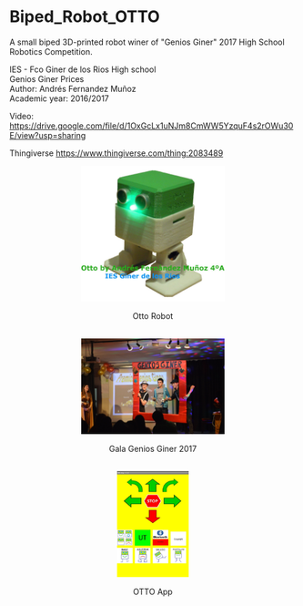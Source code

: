 # Biped_Robot_OTTO
A small biped 3D-printed robot winer of "Genios Giner" 2017 High School Robotics Competition.


IES - Fco Giner de los Rios High school <br>
Genios Giner Prices <br>
Author: Andrés Fernandez Muñoz <br>
Academic year: 2016/2017 <br>

Video: https://drive.google.com/file/d/1OxGcLx1uNJm8CmWW5YzquF4s2rOWu30E/view?usp=sharing

Thingiverse https://www.thingiverse.com/thing:2083489


<div align="center">
<img src="Media/Otto%2001.jpg" alt="Otto" display="block" margin-left="auto"  margin-right="auto" width="50%">
<p>Otto Robot</p>
<br>

<img src="Media/GeniosGiner.JPG" alt="Otto" display="block" margin-left="auto"  margin-right="auto" width="50%">
<p>Gala Genios Giner 2017</p>
<br>

<img src="Media/OttoApp.jpg" alt="Otto" display="block" margin-left="auto"  margin-right="auto" width="25%">
<p>OTTO App</p>
<br>

</div>








